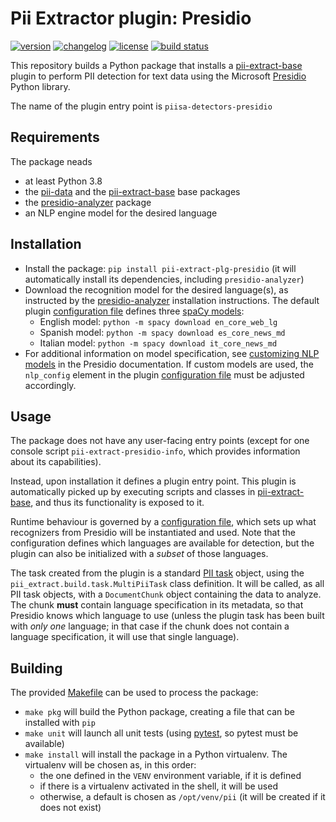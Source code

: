 # Pii Extractor plugin: Presidio

[![version](https://img.shields.io/pypi/v/pii-extract-plg-presidio)](https://pypi.org/project/pii-extract-plg-presidio)
[![changelog](https://img.shields.io/badge/change-log-blue)](CHANGES.md)
[![license](https://img.shields.io/pypi/l/pii-extract-plg-presidio)](LICENSE)
[![build status](https://github.com/piisa/pii-extract-plg-presidio/actions/workflows/pii-extract-plg-presidio-pr.yml/badge.svg)](https://github.com/piisa/pii-extract-plg-presidio/actions)

This repository builds a Python package that installs a [pii-extract-base]
plugin to perform PII detection for text data using the Microsoft [Presidio]
Python library.

The name of the plugin entry point is `piisa-detectors-presidio`


## Requirements

The package neads
 * at least Python 3.8
 * the [pii-data] and the [pii-extract-base] base packages
 * the [presidio-analyzer] package
 * an NLP engine model for the desired language


## Installation

 * Install the package: `pip install pii-extract-plg-presidio` (it will
   automatically install its dependencies, including `presidio-analyzer`)
 * Download the recognition model for the desired language(s), as instructed by
   the [presidio-analyzer] installation instructions. The default plugin
   [configuration file] defines three [spaCy models]:
      - English model: `python -m spacy download en_core_web_lg`
      - Spanish model: `python -m spacy download es_core_news_md`
      - Italian model: `python -m spacy download it_core_news_md`
 * For additional information on model specification, see [customizing NLP
   models] in the Presidio documentation. If custom models are used, the
   `nlp_config` element in the plugin [configuration file] must be
   adjusted accordingly.


## Usage

The package does not have any user-facing entry points (except for one console
script `pii-extract-presidio-info`, which provides information about its
capabilities).

Instead, upon installation it defines a plugin entry point. This plugin is
automatically picked up by executing scripts and classes in [pii-extract-base],
and thus its functionality is exposed to it.

Runtime behaviour is governed by a [configuration file], which sets up what
recognizers from Presidio will be instantiated and used. Note that the
configuration defines which languages are available for detection, but the
plugin can also be initialized with a _subset_ of those languages.

The task created from the plugin is a standard [PII task] object, using the
`pii_extract.build.task.MultiPiiTask` class definition. It will be called,
as all PII task objects, with a `DocumentChunk` object containing the data to
analyze. The chunk **must** contain language specification in its metadata, so
that Presidio knows which language to use (unless the plugin task has been
built with *only one* language; in that case if the chunk does not contain
a language specification, it will use that single language).


## Building

The provided [Makefile] can be used to process the package:
 * `make pkg` will build the Python package, creating a file that can be
   installed with `pip`
 * `make unit` will launch all unit tests (using [pytest], so pytest must be
   available)
 * `make install` will install the package in a Python virtualenv. The
   virtualenv will be chosen as, in this order:
     - the one defined in the `VENV` environment variable, if it is defined
     - if there is a virtualenv activated in the shell, it will be used
     - otherwise, a default is chosen as `/opt/venv/pii` (it will be
       created if it does not exist)



[pii-data]: https://github.com/piisa/pii-data
[pii-extract-base]: https://github.com/piisa/pii-extract-base
[pii task descriptors]: https://github.com/piisa/pii-extract-base/tree/main/doc/task-descriptor.md
[Presidio]: https://microsoft.github.io/presidio/
[presidio-analyzer]: https://microsoft.github.io/presidio/analyzer/
[customizing NLP models]: https://microsoft.github.io/presidio/analyzer/customizing_nlp_models/
[spaCy models]: https://spacy.io/usage/models
[Makefile]: Makefile
[pytest]: https://docs.pytest.org
[default file]: src/pii_extract_plg_presidio/resources/plugin-config.json
[configuration file]: doc/configuration.md
[PII task]: https://github.com/piisa/pii-extract-base/blob/main/doc/task-implementation.md
